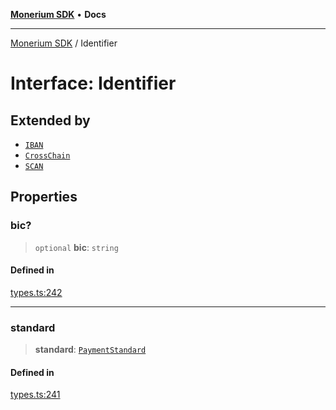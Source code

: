[**Monerium SDK**](../README.md) • **Docs**

---

[Monerium SDK](../README.md) / Identifier

# Interface: Identifier

## Extended by

- [`IBAN`](IBAN.md)
- [`CrossChain`](CrossChain.md)
- [`SCAN`](SCAN.md)

## Properties

### bic?

> `optional` **bic**: `string`

#### Defined in

[types.ts:242](https://github.com/monerium/js-monorepo/blob/132ae6f6b7d189aad355aa9ba25793222c11aea9/packages/sdk/src/types.ts#L242)

---

### standard

> **standard**: [`PaymentStandard`](../enumerations/PaymentStandard.md)

#### Defined in

[types.ts:241](https://github.com/monerium/js-monorepo/blob/132ae6f6b7d189aad355aa9ba25793222c11aea9/packages/sdk/src/types.ts#L241)
